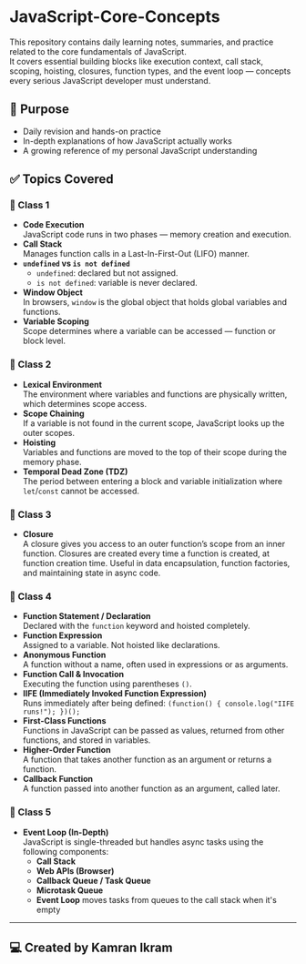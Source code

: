 # JavaScript-Core-Concepts

This repository contains daily learning notes, summaries, and practice related to the core fundamentals of JavaScript.  
It covers essential building blocks like execution context, call stack, scoping, hoisting, closures, function types, and the event loop — concepts every serious JavaScript developer must understand.

## 🎯 Purpose
- Daily revision and hands-on practice  
- In-depth explanations of how JavaScript actually works  
- A growing reference of my personal JavaScript understanding  

## ✅ Topics Covered

### 📘 Class 1
- **Code Execution**  
  JavaScript code runs in two phases — memory creation and execution.  
- **Call Stack**  
  Manages function calls in a Last-In-First-Out (LIFO) manner.  
- **`undefined` vs `is not defined`**  
  - `undefined`: declared but not assigned.  
  - `is not defined`: variable is never declared.  
- **Window Object**  
  In browsers, `window` is the global object that holds global variables and functions.  
- **Variable Scoping**  
  Scope determines where a variable can be accessed — function or block level.  

### 📘 Class 2
- **Lexical Environment**  
  The environment where variables and functions are physically written, which determines scope access.  
- **Scope Chaining**  
  If a variable is not found in the current scope, JavaScript looks up the outer scopes.  
- **Hoisting**  
  Variables and functions are moved to the top of their scope during the memory phase.  
- **Temporal Dead Zone (TDZ)**  
  The period between entering a block and variable initialization where `let`/`const` cannot be accessed.

### 📘 Class 3
- **Closure**  
  A closure gives you access to an outer function’s scope from an inner function. Closures are created every time a function is created, at function creation time. Useful in data encapsulation, function factories, and maintaining state in async code.

### 📘 Class 4
- **Function Statement / Declaration**  
  Declared with the `function` keyword and hoisted completely.  
- **Function Expression**  
  Assigned to a variable. Not hoisted like declarations.  
- **Anonymous Function**  
  A function without a name, often used in expressions or as arguments.  
- **Function Call & Invocation**  
  Executing the function using parentheses `()`.  
- **IIFE (Immediately Invoked Function Expression)**  
  Runs immediately after being defined: `(function() { console.log("IIFE runs!"); })();`  
- **First-Class Functions**  
  Functions in JavaScript can be passed as values, returned from other functions, and stored in variables.  
- **Higher-Order Function**  
  A function that takes another function as an argument or returns a function.  
- **Callback Function**  
  A function passed into another function as an argument, called later.
### 📘 Class 5
- **Event Loop (In-Depth)**  
  JavaScript is single-threaded but handles async tasks using the following components:  
  - **Call Stack**  
  - **Web APIs (Browser)**  
  - **Callback Queue / Task Queue**  
  - **Microtask Queue**  
  - **Event Loop** moves tasks from queues to the call stack when it's empty  

---

## 💻 Created by Kamran Ikram
